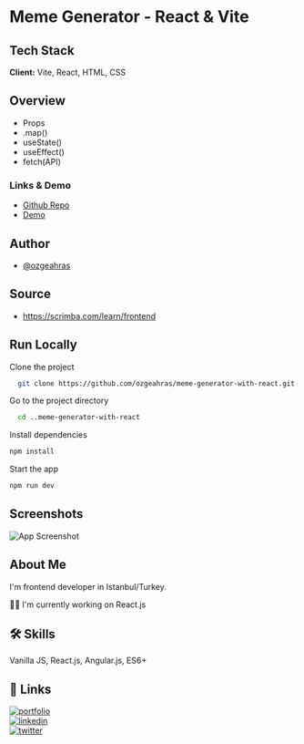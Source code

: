 # Meme Generator - React & Vite

## Tech Stack

**Client:** Vite, React, HTML, CSS

## Overview

- Props
- .map()
- useState()
- useEffect()
- fetch(API)

### Links & Demo

- [Github Repo](https://github.com/ozgeahras/meme-generator-with-react)
- [Demo](https://ozgeahras.github.io/meme-generator-with-react/)

## Author

- [@ozgeahras](https://github.com/ozgeahras)

## Source

- https://scrimba.com/learn/frontend

## Run Locally

Clone the project

```bash
  git clone https://github.com/ozgeahras/meme-generator-with-react.git

```

Go to the project directory

```bash
  cd ..meme-generator-with-react
```

Install dependencies

```bash
npm install
```

Start the app

```bash
npm run dev
```

## Screenshots

![App Screenshot](https://github.com/ozgeahras/meme-generator-with-react/blob/master/src/assets/screenshot.png)

## About Me

I'm frontend developer in Istanbul/Turkey.

👩‍💻 I'm currently working on React.js

## 🛠 Skills

Vanilla JS, React.js, Angular.js, ES6+

## 🔗 Links

[![portfolio](https://img.shields.io/badge/my_portfolio-1DA1F2?style=for-the-badge&logo=ko-fi&logoColor=white)](https://ozgeahras.com/)  
[![linkedin](https://img.shields.io/badge/linkedin-0A66C2?style=for-the-badge&logo=linkedin&logoColor=white)](https://www.linkedin.com/in/ozgeahras/)  
[![twitter](https://img.shields.io/badge/github-000?style=for-the-badge&logo=github&logoColor=white)](https://github.com/ozgeahras/)
